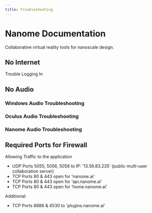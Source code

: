```yaml
---
title: Troubleshooting
---
```


#

# Nanome Documentation

Collaborative virtual reality tools for nanoscale design.

## No Internet

Trouble Logging In

## No Audio

### Windows Audio Troubleshooting

### Oculus Audio Troubleshooting

### Nanome Audio Troubleshooting

## Required Ports for Firewall

Allowing Traffic to the application

- UDP Ports 5055, 5056, 5058 to IP: '13.56.83.235' (public multi-user collaboration server)
- TCP Ports 80 & 443 open for ‘nanome.ai’
- TCP Ports 80 & 443 open for ‘api.nanome.ai’
- TCP Ports 80 & 443 open for ‘home.nanome.ai’

Additional:

- TCP Ports 8888 & 4530 to 'plugins.nanome.ai'
